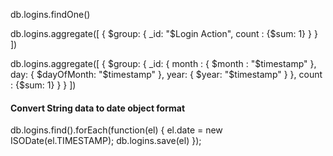 db.logins.findOne()

db.logins.aggregate([ 
  { 
     $group: {
        _id: "$Login Action",
        count : {$sum: 1} 
    }
  } 
 ])

 
db.logins.aggregate([ 
  { 
     $group: {
        _id: { month : { $month : "$timestamp" }, day: { $dayOfMonth: "$timestamp" }, year: { $year: "$timestamp" } },
        count : {$sum: 1} 
    }
  } 
 ])
 
 #### Convert String data to date object format
 
db.logins.find().forEach(function(el) {
    el.date = new ISODate(el.TIMESTAMP);
    db.logins.save(el)
});